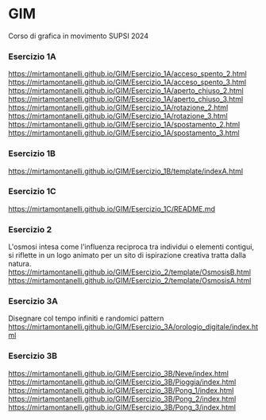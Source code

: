 # GIM
Corso di grafica in movimento SUPSI 2024

### Esercizio 1A
https://mirtamontanelli.github.io/GIM/Esercizio_1A/acceso_spento_2.html
https://mirtamontanelli.github.io/GIM/Esercizio_1A/acceso_spento_3.html
https://mirtamontanelli.github.io/GIM/Esercizio_1A/aperto_chiuso_2.html
https://mirtamontanelli.github.io/GIM/Esercizio_1A/aperto_chiuso_3.html
https://mirtamontanelli.github.io/GIM/Esercizio_1A/rotazione_2.html
https://mirtamontanelli.github.io/GIM/Esercizio_1A/rotazione_3.html
https://mirtamontanelli.github.io/GIM/Esercizio_1A/spostamento_2.html
https://mirtamontanelli.github.io/GIM/Esercizio_1A/spostamento_3.html

### Esercizio 1B
https://mirtamontanelli.github.io/GIM/Esercizio_1B/template/indexA.html

### Esercizio 1C
https://mirtamontanelli.github.io/GIM/Esercizio_1C/README.md

### Esercizio 2
L'osmosi intesa come l'influenza reciproca tra individui o elementi contigui, si riflette in un logo animato per un sito di ispirazione creativa tratta dalla natura.
https://mirtamontanelli.github.io/GIM/Esercizio_2/template/OsmosisB.html
https://mirtamontanelli.github.io/GIM/Esercizio_2/template/OsmosisA.html

### Esercizio 3A
Disegnare col tempo infiniti e randomici pattern
https://mirtamontanelli.github.io/GIM/Esercizio_3A/orologio_digitale/index.html

### Esercizio 3B
https://mirtamontanelli.github.io/GIM/Esercizio_3B/Neve/index.html
https://mirtamontanelli.github.io/GIM/Esercizio_3B/Pioggia/index.html
https://mirtamontanelli.github.io/GIM/Esercizio_3B/Pong_1/index.html
https://mirtamontanelli.github.io/GIM/Esercizio_3B/Pong_2/index.html
https://mirtamontanelli.github.io/GIM/Esercizio_3B/Pong_3/index.html
